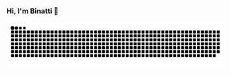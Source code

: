 ### Hi, I'm Binatti 👋

![Snake animation](https://github.com/Binatti/Binatti/blob/output/github-contribution-grid-snake.svg)
